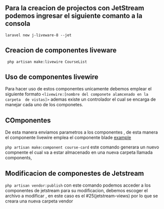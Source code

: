 ## Para la creacion de projectos con JetStream podemos ingresar el siguiente comanto a la consola 
`laravel new j-liveware-8 --jet`
## Creacion de componentes liveware
` php artisan make:livewire CourseList`
## Uso de componentes livewire
 Para hacer uso de estos componentes unicamente debemos emplear el siguiente formato
`<livewire:[nombre del componete alamcenado en la carpeta  de vistas]>`
 ademas existe un controlador el cual se encarga de manejar cada uno de los componetes.
 ## COmponentes
De esta manera enviamos parametros a los componentes , de esta manera el componente livewire emplea el componente blade [example](resources\views\livewire\course-list.blade.php)

 `php artisan make:component course-card` este comando generara un nuevo compnente el cual va a estar almacenado en una nueva carpeta llamada components, 
 ## Modificacion de componestes de Jetstream
 `php artisan vendor:publish` con este comando podemos acceder a los componentes de jetstream para su modificacion, debemos escoger el archivo a modificar , en este caso es el #25(jetstream-views) por lo que se creara una nueva carpeta vendor 